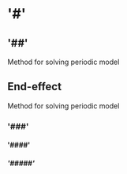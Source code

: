 # '#'

## '##'
Method for solving periodic model

## End-effect
Method for solving periodic model

### '###'

#### '####'

##### '#####'
